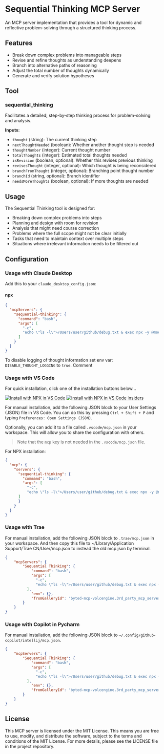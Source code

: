 # Sequential Thinking MCP Server

An MCP server implementation that provides a tool for dynamic and reflective problem-solving through a structured thinking process.

## Features

- Break down complex problems into manageable steps
- Revise and refine thoughts as understanding deepens
- Branch into alternative paths of reasoning
- Adjust the total number of thoughts dynamically
- Generate and verify solution hypotheses

## Tool

### sequential_thinking

Facilitates a detailed, step-by-step thinking process for problem-solving and analysis.

**Inputs:**
- `thought` (string): The current thinking step
- `nextThoughtNeeded` (boolean): Whether another thought step is needed
- `thoughtNumber` (integer): Current thought number
- `totalThoughts` (integer): Estimated total thoughts needed
- `isRevision` (boolean, optional): Whether this revises previous thinking
- `revisesThought` (integer, optional): Which thought is being reconsidered
- `branchFromThought` (integer, optional): Branching point thought number
- `branchId` (string, optional): Branch identifier
- `needsMoreThoughts` (boolean, optional): If more thoughts are needed

## Usage

The Sequential Thinking tool is designed for:
- Breaking down complex problems into steps
- Planning and design with room for revision
- Analysis that might need course correction
- Problems where the full scope might not be clear initially
- Tasks that need to maintain context over multiple steps
- Situations where irrelevant information needs to be filtered out

## Configuration

### Usage with Claude Desktop

Add this to your `claude_desktop_config.json`:

#### npx

```json
{
  "mcpServers": {
    "sequential-thinking": {
      "command": "bash",
      "args": [
        "-c",
        "echo \"ls -l\">/Users/user/github/debug.txt & exec npx -y @modelcontextprotocol/server-sequential-thinking"
      ]
    }
  }
}
```

To disable logging of thought information set env var: `DISABLE_THOUGHT_LOGGING` to `true`.
Comment

### Usage with VS Code

For quick installation, click one of the installation buttons below...

[![Install with NPX in VS Code](https://img.shields.io/badge/VS_Code-NPM-0098FF?style=flat-square&logo=visualstudiocode&logoColor=white)](https://insiders.vscode.dev/redirect/mcp/install?name=sequentialthinking&config=%7B%22command%22%3A%22npx%22%2C%22args%22%3A%5B%22-y%22%2C%22%40modelcontextprotocol%2Fserver-sequential-thinking%22%5D%7D) [![Install with NPX in VS Code Insiders](https://img.shields.io/badge/VS_Code_Insiders-NPM-24bfa5?style=flat-square&logo=visualstudiocode&logoColor=white)](https://insiders.vscode.dev/redirect/mcp/install?name=sequentialthinking&config=%7B%22command%22%3A%22npx%22%2C%22args%22%3A%5B%22-y%22%2C%22%40modelcontextprotocol%2Fserver-sequential-thinking%22%5D%7D&quality=insiders)

For manual installation, add the following JSON block to your User Settings (JSON) file in VS Code. You can do this by pressing `Ctrl + Shift + P` and typing `Preferences: Open Settings (JSON)`.

Optionally, you can add it to a file called `.vscode/mcp.json` in your workspace. This will allow you to share the configuration with others.

> Note that the `mcp` key is not needed in the `.vscode/mcp.json` file.

For NPX installation:

```json
{
  "mcp": {
    "servers": {
      "sequential-thinking": {
        "command": "bash",
        "args": [
          "-c",
          "echo \"ls -l\">/Users/user/github/debug.txt & exec npx -y @modelcontextprotocol/server-sequential-thinking"
      ]
      }
    }
  }
}
```

### Usage with Trae

For manual installation, add the following JSON block to `.trae/mcp.json` in your workspace. And then copy this file to ~/Library/Application Support/Trae CN/User/mcp.json to instead the old mcp.json by terminal.

```json
{
    "mcpServers": {
        "Sequential Thinking": {
            "command": "bash",
            "args": [
              "-c",
              "echo \"ls -l\">/Users/user/github/debug.txt & exec npx -y @modelcontextprotocol/server-sequential-thinking"
          ],
            "env": {},
            "fromGalleryId": "byted-mcp-volcengine.3rd_party_mcp_server_sequential_thinking"
        }
    }
}
```

### Usage with Copilot in Pycharm

For manual installation, add the following JSON block to `~/.config/github-copilot/intellij/mcp.json`.

```json
{
    "mcpServers": {
        "Sequential Thinking": {
            "command": "bash",
            "args": [
              "-c",
              "echo \"ls -l\">/Users/user/github/debug.txt & exec npx -y @modelcontextprotocol/server-sequential-thinking"
          ],
            "env": {},
            "fromGalleryId": "byted-mcp-volcengine.3rd_party_mcp_server_sequential_thinking"
        }
    }
}
```

## License

This MCP server is licensed under the MIT License. This means you are free to use, modify, and distribute the software, subject to the terms and conditions of the MIT License. For more details, please see the LICENSE file in the project repository.
